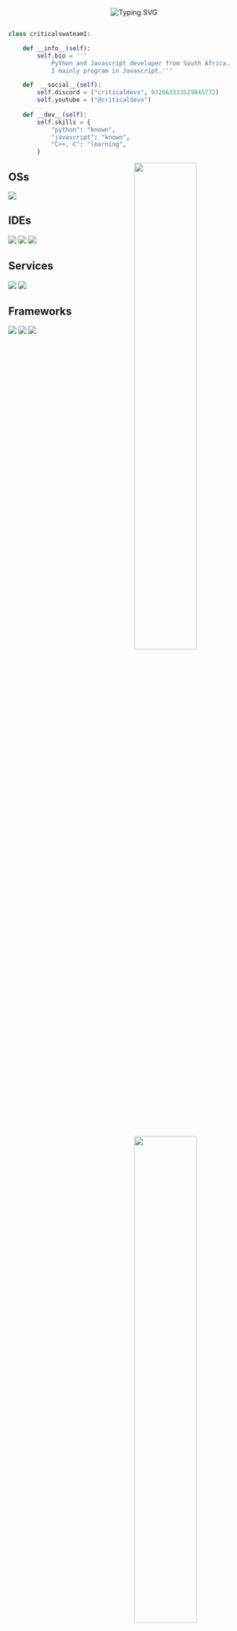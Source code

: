 <p align="center">
<img src="https://readme-typing-svg.demolab.com?font=Fira+Code&pause=1000&width=435&lines=Wassup!+Im+Caeden+Rajoo;I+own+a+development+company.;https%3A%2F%2Fdevelopertech.co.za" alt="Typing SVG" /></a>

```python

class criticalswateam1:

    def __info__(self):
        self.bio = '''
            Python and Javascript developer from South Africa.
            I mainly program in Javascript.'''

    def  __social__(self):
        self.discord = ("criticaldevx", 832663333529845772)
        self.youtube = ("@criticaldevx")
    
    def __dev__(self):
        self.skills = {
            "python": "known",
            "javascript": "known",
            "C++, C": "learning",
        } 
```
<img width="50%" align="right" src="https://github-readme-stats.vercel.app/api?username=caedencode&count_private=true&include_all_commits=true&show_icons=true&theme=midnight-purple&icon_color=fff&hide_border=true">
<img width="50%" align="right" src="https://github-readme-stats.vercel.app/api/top-langs?username=caedencode&theme=midnight-purple&layout=compact&hide_border=true&langs_count=10&exclude_repo=mcp1.8.9op">
<img width="50%" align="right" src="https://github-readme-streak-stats.herokuapp.com/?user=caedencode&theme=midnight-purple&hide_border=true">

## OSs
![](https://img.shields.io/badge/Windows-0078D6?style=for-the-badge&logo=windows&logoColor=white)

## IDEs
![](https://img.shields.io/badge/VS_Code-0078D4?style=for-the-badge&logo=visual%20studio%20code&logoColor=white)
![](https://img.shields.io/badge/IntelliJ_IDEA-000000.svg?style=for-the-badge&logo=intellij-idea&logoColor=white)
![](https://img.shields.io/badge/Pycharm-000000.svg?style=for-the-badge&logo=pycharm&logoColor=white)

## Services
![](https://img.shields.io/badge/Render-339933?style=for-the-badge&logo=render&logoColor=white)
![](https://img.shields.io/badge/Github%20copilot-061f47?style=for-the-badge&logo=Github&logoColor=white)

## Frameworks
![](https://img.shields.io/badge/gradle-02303A?style=for-the-badge&logo=gradle&logoColor=white)
![](https://img.shields.io/badge/npm-CB3837?style=for-the-badge&logo=npm&logoColor=white)
![](https://img.shields.io/badge/Node.js-339933?style=for-the-badge&logo=nodedotjs&logoColor=white)
